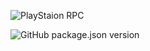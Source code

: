 ![PlayStaion RPC](https://media.discordapp.net/attachments/614157499398094858/614164223840485420/flamingtext_com_1566498537_945740565.png)

<img alt="GitHub package.json version" src="https://img.shields.io/github/package-json/v/EvilBrain/PlayStationRPC?style=flat-square">
